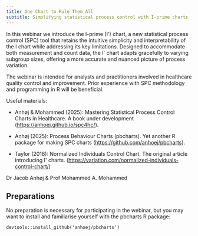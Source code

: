 ```yaml
---
title: One Chart to Rule Them All
subtitle: Simplifying statistical process control with I-prime charts  
---
```


In this webinar we introduce the I-prime (I') chart, a new statistical process control (SPC) tool that retains the intuitive simplicity and interpretability of the I chart while addressing its key limitations. Designed to accommodate both measurement and count data, the I' chart adapts gracefully to varying subgroup sizes, offering a more accurate and nuanced picture of process variation.

The webinar is intended for analysts and practitioners involved in healthcare quality control and improvement. Prior experience with SPC methodology and programming in R will be beneficial.  

Useful materials:

- Anhøj & Mohammed (2025): Mastering Statistical Process Control Charts in Healthcare. A book under development (https://anhoej.github.io/spc4hc/).   

- Anhøj (2025): Process Behaviour Charts (pbcharts). Yet another R package for making SPC charts (https://github.com/anhoej/pbcharts).   

- Taylor (2018): Normalized Individuals Control Chart. The original article introducing I' charts.     (https://variation.com/normalized-individuals-control-chart/)  

Dr Jacob Anhøj & Prof Mohammed A. Mohammed

## Preparations

No preparation is necessary for participating in the webinar, but you may want to install and familiarise yourself with the pbcharts R package:
```
devtools::install_github('anhoej/pbcharts')
```
